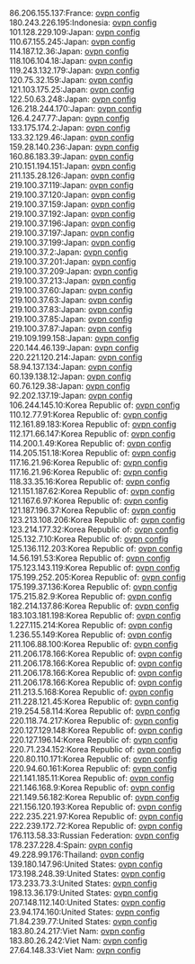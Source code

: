 86.206.155.137:France: [ovpn config](vpn/86_206_155_137.ovpn)  
180.243.226.195:Indonesia: [ovpn config](vpn/180_243_226_195.ovpn)  
101.128.229.109:Japan: [ovpn config](vpn/101_128_229_109.ovpn)  
110.67.155.245:Japan: [ovpn config](vpn/110_67_155_245.ovpn)  
114.187.12.36:Japan: [ovpn config](vpn/114_187_12_36.ovpn)  
118.106.104.18:Japan: [ovpn config](vpn/118_106_104_18.ovpn)  
119.243.132.179:Japan: [ovpn config](vpn/119_243_132_179.ovpn)  
120.75.32.159:Japan: [ovpn config](vpn/120_75_32_159.ovpn)  
121.103.175.25:Japan: [ovpn config](vpn/121_103_175_25.ovpn)  
122.50.63.248:Japan: [ovpn config](vpn/122_50_63_248.ovpn)  
126.218.244.170:Japan: [ovpn config](vpn/126_218_244_170.ovpn)  
126.4.247.77:Japan: [ovpn config](vpn/126_4_247_77.ovpn)  
133.175.174.2:Japan: [ovpn config](vpn/133_175_174_2.ovpn)  
133.32.129.46:Japan: [ovpn config](vpn/133_32_129_46.ovpn)  
159.28.140.236:Japan: [ovpn config](vpn/159_28_140_236.ovpn)  
160.86.183.39:Japan: [ovpn config](vpn/160_86_183_39.ovpn)  
210.151.194.151:Japan: [ovpn config](vpn/210_151_194_151.ovpn)  
211.135.28.126:Japan: [ovpn config](vpn/211_135_28_126.ovpn)  
219.100.37.119:Japan: [ovpn config](vpn/219_100_37_119.ovpn)  
219.100.37.120:Japan: [ovpn config](vpn/219_100_37_120.ovpn)  
219.100.37.159:Japan: [ovpn config](vpn/219_100_37_159.ovpn)  
219.100.37.192:Japan: [ovpn config](vpn/219_100_37_192.ovpn)  
219.100.37.196:Japan: [ovpn config](vpn/219_100_37_196.ovpn)  
219.100.37.197:Japan: [ovpn config](vpn/219_100_37_197.ovpn)  
219.100.37.199:Japan: [ovpn config](vpn/219_100_37_199.ovpn)  
219.100.37.2:Japan: [ovpn config](vpn/219_100_37_2.ovpn)  
219.100.37.201:Japan: [ovpn config](vpn/219_100_37_201.ovpn)  
219.100.37.209:Japan: [ovpn config](vpn/219_100_37_209.ovpn)  
219.100.37.213:Japan: [ovpn config](vpn/219_100_37_213.ovpn)  
219.100.37.60:Japan: [ovpn config](vpn/219_100_37_60.ovpn)  
219.100.37.63:Japan: [ovpn config](vpn/219_100_37_63.ovpn)  
219.100.37.83:Japan: [ovpn config](vpn/219_100_37_83.ovpn)  
219.100.37.85:Japan: [ovpn config](vpn/219_100_37_85.ovpn)  
219.100.37.87:Japan: [ovpn config](vpn/219_100_37_87.ovpn)  
219.109.199.158:Japan: [ovpn config](vpn/219_109_199_158.ovpn)  
220.144.46.139:Japan: [ovpn config](vpn/220_144_46_139.ovpn)  
220.221.120.214:Japan: [ovpn config](vpn/220_221_120_214.ovpn)  
58.94.137.134:Japan: [ovpn config](vpn/58_94_137_134.ovpn)  
60.139.138.12:Japan: [ovpn config](vpn/60_139_138_12.ovpn)  
60.76.129.38:Japan: [ovpn config](vpn/60_76_129_38.ovpn)  
92.202.137.19:Japan: [ovpn config](vpn/92_202_137_19.ovpn)  
106.244.145.10:Korea Republic of: [ovpn config](vpn/106_244_145_10.ovpn)  
110.12.77.91:Korea Republic of: [ovpn config](vpn/110_12_77_91.ovpn)  
112.161.89.183:Korea Republic of: [ovpn config](vpn/112_161_89_183.ovpn)  
112.171.66.147:Korea Republic of: [ovpn config](vpn/112_171_66_147.ovpn)  
114.200.1.49:Korea Republic of: [ovpn config](vpn/114_200_1_49.ovpn)  
114.205.151.18:Korea Republic of: [ovpn config](vpn/114_205_151_18.ovpn)  
117.16.21.96:Korea Republic of: [ovpn config](vpn/117_16_21_96.ovpn)  
117.16.21.96:Korea Republic of: [ovpn config](vpn/117_16_21_96.ovpn)  
118.33.35.16:Korea Republic of: [ovpn config](vpn/118_33_35_16.ovpn)  
121.151.187.62:Korea Republic of: [ovpn config](vpn/121_151_187_62.ovpn)  
121.167.6.97:Korea Republic of: [ovpn config](vpn/121_167_6_97.ovpn)  
121.187.196.37:Korea Republic of: [ovpn config](vpn/121_187_196_37.ovpn)  
123.213.108.206:Korea Republic of: [ovpn config](vpn/123_213_108_206.ovpn)  
123.214.177.32:Korea Republic of: [ovpn config](vpn/123_214_177_32.ovpn)  
125.132.7.10:Korea Republic of: [ovpn config](vpn/125_132_7_10.ovpn)  
125.136.112.203:Korea Republic of: [ovpn config](vpn/125_136_112_203.ovpn)  
14.56.191.53:Korea Republic of: [ovpn config](vpn/14_56_191_53.ovpn)  
175.123.143.119:Korea Republic of: [ovpn config](vpn/175_123_143_119.ovpn)  
175.199.252.205:Korea Republic of: [ovpn config](vpn/175_199_252_205.ovpn)  
175.199.37.136:Korea Republic of: [ovpn config](vpn/175_199_37_136.ovpn)  
175.215.82.9:Korea Republic of: [ovpn config](vpn/175_215_82_9.ovpn)  
182.214.137.86:Korea Republic of: [ovpn config](vpn/182_214_137_86.ovpn)  
183.103.181.198:Korea Republic of: [ovpn config](vpn/183_103_181_198.ovpn)  
1.227.115.214:Korea Republic of: [ovpn config](vpn/1_227_115_214.ovpn)  
1.236.55.149:Korea Republic of: [ovpn config](vpn/1_236_55_149.ovpn)  
211.106.88.100:Korea Republic of: [ovpn config](vpn/211_106_88_100.ovpn)  
211.206.178.166:Korea Republic of: [ovpn config](vpn/211_206_178_166.ovpn)  
211.206.178.166:Korea Republic of: [ovpn config](vpn/211_206_178_166.ovpn)  
211.206.178.166:Korea Republic of: [ovpn config](vpn/211_206_178_166.ovpn)  
211.206.178.166:Korea Republic of: [ovpn config](vpn/211_206_178_166.ovpn)  
211.213.5.168:Korea Republic of: [ovpn config](vpn/211_213_5_168.ovpn)  
211.228.121.45:Korea Republic of: [ovpn config](vpn/211_228_121_45.ovpn)  
219.254.58.114:Korea Republic of: [ovpn config](vpn/219_254_58_114.ovpn)  
220.118.74.217:Korea Republic of: [ovpn config](vpn/220_118_74_217.ovpn)  
220.127.129.148:Korea Republic of: [ovpn config](vpn/220_127_129_148.ovpn)  
220.127.196.14:Korea Republic of: [ovpn config](vpn/220_127_196_14.ovpn)  
220.71.234.152:Korea Republic of: [ovpn config](vpn/220_71_234_152.ovpn)  
220.80.110.171:Korea Republic of: [ovpn config](vpn/220_80_110_171.ovpn)  
220.94.60.161:Korea Republic of: [ovpn config](vpn/220_94_60_161.ovpn)  
221.141.185.11:Korea Republic of: [ovpn config](vpn/221_141_185_11.ovpn)  
221.146.168.9:Korea Republic of: [ovpn config](vpn/221_146_168_9.ovpn)  
221.149.56.182:Korea Republic of: [ovpn config](vpn/221_149_56_182.ovpn)  
221.156.120.193:Korea Republic of: [ovpn config](vpn/221_156_120_193.ovpn)  
222.235.221.97:Korea Republic of: [ovpn config](vpn/222_235_221_97.ovpn)  
222.239.172.72:Korea Republic of: [ovpn config](vpn/222_239_172_72.ovpn)  
176.113.58.33:Russian Federation: [ovpn config](vpn/176_113_58_33.ovpn)  
178.237.228.4:Spain: [ovpn config](vpn/178_237_228_4.ovpn)  
49.228.99.176:Thailand: [ovpn config](vpn/49_228_99_176.ovpn)  
139.180.147.96:United States: [ovpn config](vpn/139_180_147_96.ovpn)  
173.198.248.39:United States: [ovpn config](vpn/173_198_248_39.ovpn)  
173.233.73.3:United States: [ovpn config](vpn/173_233_73_3.ovpn)  
198.13.36.179:United States: [ovpn config](vpn/198_13_36_179.ovpn)  
207.148.112.140:United States: [ovpn config](vpn/207_148_112_140.ovpn)  
23.94.174.160:United States: [ovpn config](vpn/23_94_174_160.ovpn)  
71.84.239.77:United States: [ovpn config](vpn/71_84_239_77.ovpn)  
183.80.24.217:Viet Nam: [ovpn config](vpn/183_80_24_217.ovpn)  
183.80.26.242:Viet Nam: [ovpn config](vpn/183_80_26_242.ovpn)  
27.64.148.33:Viet Nam: [ovpn config](vpn/27_64_148_33.ovpn)  
